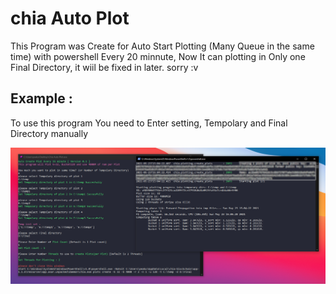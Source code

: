 # chia Auto Plot
This Program was Create for Auto Start Plotting (Many Queue in the same time) with powershell Every 20 minnute,
Now It can plotting in Only one Final Directory, it wiil be fixed in later. sorry :v

## Example :
To use this program You need to Enter setting, Tempolary and Final Directory manually

![alt text](https://github.com/PKGzGMTH/chia-auto-plot/blob/master/Example.PNG)
